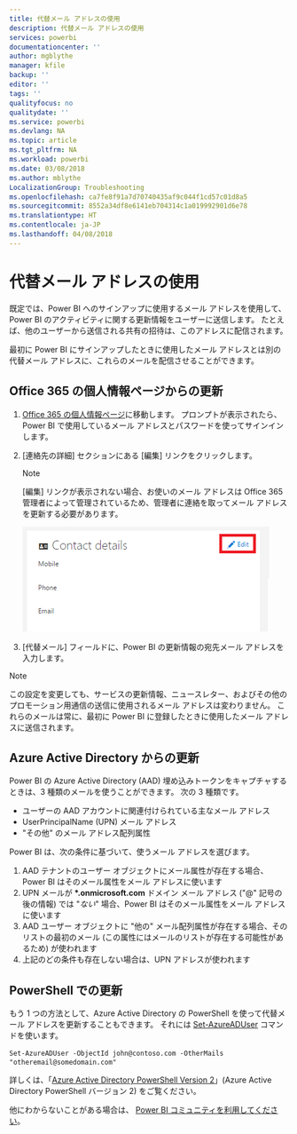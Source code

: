 ```yaml
---
title: 代替メール アドレスの使用
description: 代替メール アドレスの使用
services: powerbi
documentationcenter: ''
author: mgblythe
manager: kfile
backup: ''
editor: ''
tags: ''
qualityfocus: no
qualitydate: ''
ms.service: powerbi
ms.devlang: NA
ms.topic: article
ms.tgt_pltfrm: NA
ms.workload: powerbi
ms.date: 03/08/2018
ms.author: mblythe
LocalizationGroup: Troubleshooting
ms.openlocfilehash: ca7fe8f91a7d70740435af9c044f1cd57c01d8a5
ms.sourcegitcommit: 8552a34df8e6141eb704314c1a019992901d6e78
ms.translationtype: HT
ms.contentlocale: ja-JP
ms.lasthandoff: 04/08/2018
---
```

# <a name="using-an-alternate-email-address"></a>代替メール アドレスの使用
既定では、Power BI へのサインアップに使用するメール アドレスを使用して、Power BI のアクティビティに関する更新情報をユーザーに送信します。  たとえば、他のユーザーから送信される共有の招待は、このアドレスに配信されます。

最初に Power BI にサインアップしたときに使用したメール アドレスとは別の代替メール アドレスに、これらのメールを配信させることができます。

## <a name="updating-through-office-365-personal-info-page"></a>Office 365 の個人情報ページからの更新
1. [Office 365 の個人情報ページ](https://portal.office.com/account/#personalinfo)に移動します。  プロンプトが表示されたら、Power BI で使用しているメール アドレスとパスワードを使ってサインインします。
2. [連絡先の詳細] セクションにある [編集] リンクをクリックします。  
   
   > [!NOTE]
   > [編集] リンクが表示されない場合、お使いのメール アドレスは Office 365 管理者によって管理されているため、管理者に連絡を取ってメール アドレスを更新する必要があります。
   > 
   > 
   
   ![](media/service-admin-alternate-email-address-for-power-bi/contact-details.png)
3. [代替メール] フィールドに、Power BI の更新情報の宛先メール アドレスを入力します。

> [!NOTE]
> この設定を変更しても、サービスの更新情報、ニュースレター、およびその他のプロモーション用通信の送信に使用されるメール アドレスは変わりません。  これらのメールは常に、最初に Power BI に登録したときに使用したメール アドレスに送信されます。
> 
> 

## <a name="updating-through-azure-active-directory"></a>Azure Active Directory からの更新
Power BI の Azure Active Directory (AAD) 埋め込みトークンをキャプチャするときは、3 種類のメールを使うことができます。 次の 3 種類です。

* ユーザーの AAD アカウントに関連付けられている主なメール アドレス
* UserPrincipalName (UPN) メール アドレス
* "その他" のメール アドレス配列属性

Power BI は、次の条件に基づいて、使うメール アドレスを選びます。
1.  AAD テナントのユーザー オブジェクトにメール属性が存在する場合、Power BI はそのメール属性をメール アドレスに使います
2.  UPN メールが **\*.onmicrosoft.com** ドメイン メール アドレス ("\@" 記号の後の情報) では "*ない*" 場合、Power BI はそのメール属性をメール アドレスに使います
3.  AAD ユーザー オブジェクトに "他の" メール配列属性が存在する場合、そのリストの最初のメール (この属性にはメールのリストが存在する可能性があるため) が使われます
4. 上記のどの条件も存在しない場合は、UPN アドレスが使われます

## <a name="updating-with-powershell"></a>PowerShell での更新
もう 1 つの方法として、Azure Active Directory の PowerShell を使って代替メール アドレスを更新することもできます。 それには [Set-AzureADUser](https://docs.microsoft.com/powershell/module/azuread/set-azureaduser) コマンドを使います。

```
Set-AzureADUser -ObjectId john@contoso.com -OtherMails "otheremail@somedomain.com"
```

詳しくは、「[Azure Active Directory PowerShell Version 2](https://docs.microsoft.com/powershell/azure/active-directory/install-adv2)」(Azure Active Directory PowerShell バージョン 2) をご覧ください。

他にわからないことがある場合は、 [Power BI コミュニティを利用してください](http://community.powerbi.com/)。

